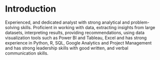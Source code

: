 # Introduction
Experienced, and dedicated analyst with strong analytical and problem-solving skills. Proficient in working with data,
extracting insights from large datasets, interpreting results, providing recommendations, using data visualization tools such as
Power BI and Tableau, Excel and has strong experience in Python, R, SQL, Google Analytics and Project Management and
has strong leadership skills with good written, and verbal communication skills.

